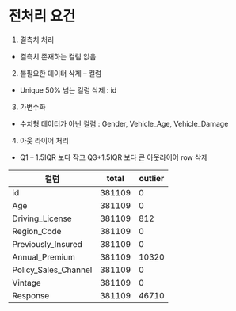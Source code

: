# 전처리 요건

1. 결측치 처리
* 결측치 존재하는 컬럼 없음

2. 불필요한 데이터 삭제 – 컬럼
* Unique 50% 넘는 컬럼 삭제 : id

3. 가변수화
* 수치형 데이터가 아닌 컬럼 : Gender, Vehicle_Age, Vehicle_Damage

4. 아웃 라이어 처리 
* Q1 – 1.5IQR 보다 작고 Q3+1.5IQR 보다 큰 아웃라이어 row 삭제

| 컬럼 | total | outlier |
|-----|------|--------|
| id  |  381109  |  0 |
| Age  |   381109 | 0 |
| Driving_License | 381109 | 812 |
| Region_Code | 381109 | 0 |
| Previously_Insured | 381109 | 0 |
| Annual_Premium | 381109 | 10320 |
| Policy_Sales_Channel | 381109 | 0 |
| Vintage | 381109 | 0 |
| Response | 381109 | 46710 |
